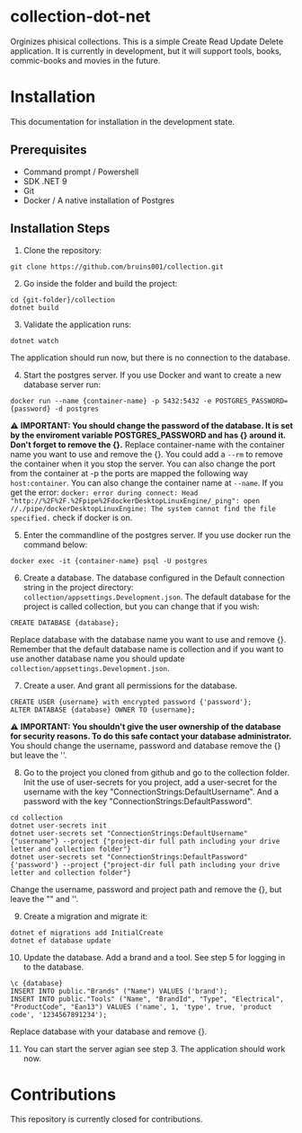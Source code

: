 # collection-dot-net
Orginizes phisical collections. This is a simple Create Read Update Delete application. It is currently in development, but it will support tools, books, commic-books and movies in the future.

# Installation
This documentation for installation in the development state.
## Prerequisites
- Command prompt / Powershell
- SDK .NET 9
- Git
- Docker / A native installation of Postgres
## Installation Steps
1. Clone the repository:
```
git clone https://github.com/bruins001/collection.git
```

2. Go inside the folder and build the project:
```
cd {git-folder}/collection
dotnet build
```

3. Validate the application runs:
```
dotnet watch
```
The application should run now, but there is no connection to the database.

4. Start the postgres server. If you use Docker and want to create a new database server run:
```
docker run --name {container-name} -p 5432:5432 -e POSTGRES_PASSWORD={password} -d postgres
```
:warning: **IMPORTANT: You should change the password of the database. It is set by the enviroment variable POSTGRES_PASSWORD and has {} around it. Don't forget to remove the {}.**
Replace container-name with the container name you want to use and remove the {}. You could add a ```--rm``` to remove the container when it you stop the server. You can also change the port from the container at -p the ports are mapped the following way ```host:container```. You can also change the container name at ```--name```.
If you get the error: ```docker: error during connect: Head "http://%2F%2F.%2Fpipe%2FdockerDesktopLinuxEngine/_ping": open //./pipe/dockerDesktopLinuxEngine: The system cannot find the file specified.``` check if docker is on.

5. Enter the commandline of the postgres server. If you use docker run the command below:
```
docker exec -it {container-name} psql -U postgres
```

6. Create a database. The database configured in the Default connection string in the project directory: ```collection/appsettings.Development.json```. The default database for the project is called collection, but you can change that if you wish:
```
CREATE DATABASE {database};
```
Replace database with the database name you want to use and remove {}. Remember that the default database name is collection and if you want to use another database name you should update ```collection/appsettings.Development.json```.

7. Create a user. And grant all permissions for the database.
```
CREATE USER {username} with encrypted password {'password'};
ALTER DATABASE {database} OWNER TO {username};
```
:warning: **IMPORTANT: You shouldn't give the user ownership of the database for security reasons. To do this safe contact your database administrator.**
You should change the username, password and database remove the {} but leave the ''.

8. Go to the project you cloned from github and go to the collection folder. Init the use of user-secrets for you project, add a user-secret for the username with the key "ConnectionStrings:DefaultUsername". And a password with the key "ConnectionStrings:DefaultPassword".
```
cd collection
dotnet user-secrets init
dotnet user-secrets set "ConnectionStrings:DefaultUsername" {"username"} --project {"project-dir full path including your drive letter and collection folder"}
dotnet user-secrets set "ConnectionStrings:DefaultPassword" {'password'} --project {"project-dir full path including your drive letter and collection folder"}
```
Change the username, password and project path and remove the {}, but leave the "" and ''.

9. Create a migration and migrate it:
```
dotnet ef migrations add InitialCreate
dotnet ef database update
```

10. Update the database. Add a brand and a tool. See step 5 for logging in to the database.
```
\c {database}
INSERT INTO public."Brands" ("Name") VALUES ('brand');
INSERT INTO public."Tools" ("Name", "BrandId", "Type", "Electrical", "ProductCode", "Ean13") VALUES ('name', 1, 'type', true, 'product code', '1234567891234');
```
Replace database with your database and remove {}.

11. You can start the server agian see step 3. The application should work now.
# Contributions
This repository is currently closed for contributions.
